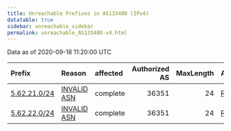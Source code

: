 ```yaml
---
title: Unreachable Prefixes in AS133480 (IPv4)
datatable: true
sidebar: unreachable_sidebar
permalink: unreachable_AS133480-v4.html
---
```


Data as of 2020-09-18 11:20:00 UTC


<div class="datatable-begin"></div>

| Prefix                                             | Reason                                                                                               | affected   |   Authorized AS |   MaxLength | Anchor                                         |   unreachable /24s |
|:---------------------------------------------------|:-----------------------------------------------------------------------------------------------------|:-----------|----------------:|------------:|:-----------------------------------------------|-------------------:|
| [5.62.21.0/24](https://stat.ripe.net/5.62.21.0/24) | [INVALID ASN](https://rpki-validator.ripe.net/announcement-preview?asn=AS133480&prefix=5.62.21.0/24) | complete   |           36351 |          24 | [RIPE](unreachable_RIPE_NCC_RPKI_Root-v4.html) |                  1 |
| [5.62.22.0/24](https://stat.ripe.net/5.62.22.0/24) | [INVALID ASN](https://rpki-validator.ripe.net/announcement-preview?asn=AS133480&prefix=5.62.22.0/24) | complete   |           36351 |          24 | [RIPE](unreachable_RIPE_NCC_RPKI_Root-v4.html) |                  1 |

<div class="datatable-end"></div>